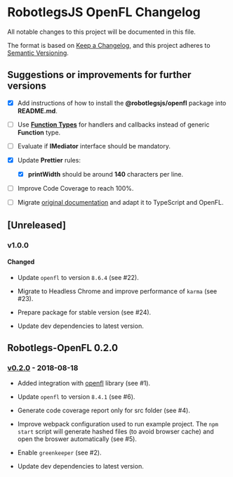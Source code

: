 # RobotlegsJS OpenFL Changelog

All notable changes to this project will be documented in this file.

The format is based on [Keep a Changelog](https://keepachangelog.com/en/1.0.0/),
and this project adheres to [Semantic Versioning](https://semver.org/spec/v2.0.0.html).

## Suggestions or improvements for further versions

- [x] Add instructions of how to install the **@robotlegsjs/openfl** package into **README.md**.

- [ ] Use [**Function Types**](https://www.typescriptlang.org/docs/handbook/functions.html) for handlers and callbacks instead of generic **Function** type.

- [ ] Evaluate if **IMediator** interface should be mandatory.

- [x] Update **Prettier** rules:

  - [x] **printWidth** should be around **140** characters per line.

- [ ] Improve Code Coverage to reach 100%.

- [ ] Migrate [original documentation](https://github.com/robotlegs/robotlegs-framework/blob/master/src/readme.md) and adapt it to TypeScript and OpenFL.

## [Unreleased]

### v1.0.0

#### Changed

- Update `openfl` to version `8.6.4` (see #22).

- Migrate to Headless Chrome and improve performance of `karma` (see #23).

- Prepare package for stable version (see #24).

- Update dev dependencies to latest version.

## Robotlegs-OpenFL 0.2.0

### [v0.2.0](https://github.com/RobotlegsJS/RobotlegsJS-OpenFL/releases/tag/0.2.0) - 2018-08-18

- Added integration with [openfl](https://www.npmjs.com/package/openfl) library (see #1).

- Update `openfl` to version `8.4.1` (see #6).

- Generate code coverage report only for src folder (see #4).

- Improve webpack configuration used to run example project. The `npm start` script will generate hashed files (to avoid browser cache) and open the broswer automatically (see #5).

- Enable `greenkeeper` (see #2).

- Update dev dependencies to latest version.
